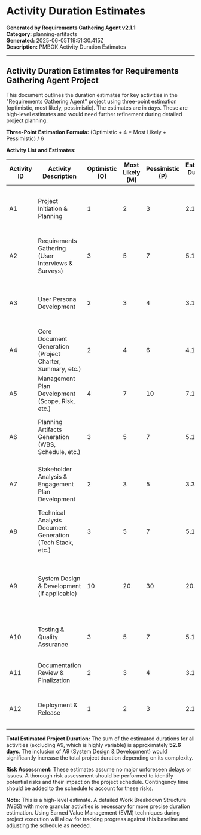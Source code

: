 # Activity Duration Estimates

**Generated by Requirements Gathering Agent v2.1.1**  
**Category:** planning-artifacts  
**Generated:** 2025-06-05T19:51:30.415Z  
**Description:** PMBOK Activity Duration Estimates

---

## Activity Duration Estimates for Requirements Gathering Agent Project

This document outlines the duration estimates for key activities in the "Requirements Gathering Agent" project using three-point estimation (optimistic, most likely, pessimistic).  The estimates are in *days*.  These are high-level estimates and would need further refinement during detailed project planning.

**Three-Point Estimation Formula:**  (Optimistic + 4 * Most Likely + Pessimistic) / 6

**Activity List and Estimates:**

| Activity ID | Activity Description                                        | Optimistic (O) | Most Likely (M) | Pessimistic (P) | Estimated Duration (E) | Notes                                                                                                 |
|-------------|------------------------------------------------------------|-----------------|-----------------|-----------------|------------------------|---------------------------------------------------------------------------------------------------------|
| A1          | Project Initiation & Planning                               | 1               | 2               | 3               | 2.17                     | Includes defining scope, objectives, and high-level project plan.                                     |
| A2          | Requirements Gathering (User Interviews & Surveys)         | 3               | 5               | 7               | 5.17                     | Time allocated for conducting user interviews and surveys, analyzing responses.                             |
| A3          | User Persona Development                                   | 2               | 3               | 4               | 3.17                     | Creating detailed user personas based on gathered requirements.                                         |
| A4          | Core Document Generation (Project Charter, Summary, etc.)    | 2               | 4               | 6               | 4.17                     | Using the AI agent to generate the core project documents.                                             |
| A5          | Management Plan Development (Scope, Risk, etc.)             | 4               | 7               | 10              | 7.17                     | Creating comprehensive management plans using the AI agent.                                            |
| A6          | Planning Artifacts Generation (WBS, Schedule, etc.)           | 3               | 5               | 7               | 5.17                     | Using the AI agent to generate detailed planning artifacts.                                            |
| A7          | Stakeholder Analysis & Engagement Plan Development          | 2               | 3               | 5               | 3.33                     | Identifying stakeholders and creating an engagement plan.                                                |
| A8          | Technical Analysis Document Generation (Tech Stack, etc.)     | 3               | 5               | 7               | 5.17                     | Using the AI agent to generate technical analysis documents.                                            |
| A9          | System Design & Development (if applicable)                | 10              | 20              | 30              | 20.00                    | This is a placeholder.  The duration will highly depend on the complexity of the system being built. |
| A10         | Testing & Quality Assurance                               | 3               | 5               | 7               | 5.17                     | Testing the generated documents and ensuring quality.                                                   |
| A11         | Documentation Review & Finalization                         | 2               | 3               | 4               | 3.17                     | Reviewing and finalizing all generated documents.                                                     |
| A12         | Deployment & Release                                        | 1               | 2               | 3               | 2.17                     | Deploying the final documents and releasing the project.                                                |


**Total Estimated Project Duration:**  The sum of the estimated durations for all activities (excluding A9, which is highly variable) is approximately **52.6 days**.  The inclusion of A9 (System Design & Development) would significantly increase the total project duration depending on its complexity.

**Risk Assessment:**  These estimates assume no major unforeseen delays or issues.  A thorough risk assessment should be performed to identify potential risks and their impact on the project schedule.  Contingency time should be added to the schedule to account for these risks.

**Note:** This is a high-level estimate.  A detailed Work Breakdown Structure (WBS) with more granular activities is necessary for more precise duration estimation.  Using Earned Value Management (EVM) techniques during project execution will allow for tracking progress against this baseline and adjusting the schedule as needed.
